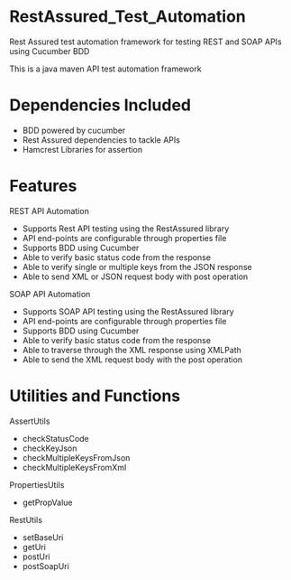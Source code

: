 # RestAssured_Test_Automation
Rest Assured test automation framework for testing REST and SOAP APIs using Cucumber BDD

This is a java maven API test automation framework

# Dependencies Included

- BDD powered by cucumber
- Rest Assured dependencies to tackle APIs
- Hamcrest Libraries for assertion

# Features

REST API Automation
- Supports Rest API testing using the RestAssured library
- API end-points are configurable through properties file
- Supports BDD using Cucumber
- Able to verify basic status code from the response
- Able to verify single or multiple keys from the JSON response
- Able to send XML or JSON request body with post operation

SOAP API Automation
- Supports SOAP API testing using the RestAssured library
- API end-points are configurable through properties file
- Supports BDD using Cucumber
- Able to verify basic status code from the response
- Able to traverse through the XML response using XMLPath
- Able to send the XML request body with the post operation

# Utilities and Functions

AssertUtils
- checkStatusCode
- checkKeyJson
- checkMultipleKeysFromJson
- checkMultipleKeysFromXml

PropertiesUtils
- getPropValue

RestUtils
- setBaseUri
- getUri
- postUri
- postSoapUri
	
